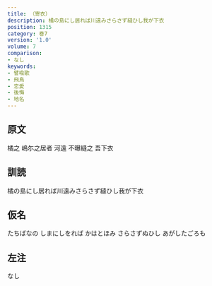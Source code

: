 ```yaml
---
title: （寄衣）
description: 橘の島にし居れば川遠みさらさず縫ひし我が下衣
position: 1315
category: 巻7
version: '1.0'
volume: 7
comparison:
- なし
keywords:
- 譬喩歌
- 飛鳥
- 恋愛
- 後悔
- 地名
---
```


## 原文

橘之 嶋尓之居者 河遠 不曝縫之 吾下衣

## 訓読

橘の島にし居れば川遠みさらさず縫ひし我が下衣

## 仮名

たちばなの しまにしをれば かはとほみ さらさずぬひし あがしたごろも

## 左注

なし
